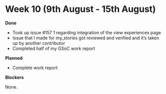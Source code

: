 # Week 10 (9th August - 15th August)

**Done**

* Took up issue #157 1 regarding integration of the view experiences page
* Issue that I made for my_stories got reviewed and verified and it’s taken up by another contributor
* Completed half of my GSoC work report

**Planned**

* Complete work report

**Blockers**

None.

